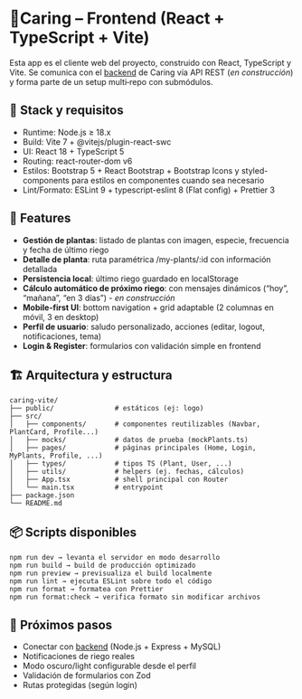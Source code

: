 # 🌱Caring – Frontend (React + TypeScript + Vite)

Esta app es el cliente web del proyecto, construido con React, TypeScript y Vite. Se comunica con el [backend](https://github.com/saragarrofe/caring-back) de Caring vía API REST (_en construcción_) y forma parte de un setup multi‐repo con submódulos.

## 🧱 Stack y requisitos

- Runtime: Node.js ≥ 18.x
- Build: Vite 7 + @vitejs/plugin-react-swc
- UI: React 18 + TypeScript 5
- Routing: react-router-dom v6
- Estilos: Bootstrap 5 + React Bootstrap + Bootstrap Icons y styled-components para estilos en componentes cuando sea necesario
- Lint/Formato: ESLint 9 + typescript-eslint 8 (Flat config) + Prettier 3

## 🚀 Features

- **Gestión de plantas**: listado de plantas con imagen, especie, frecuencia y fecha de último riego
- **Detalle de planta**: ruta paramétrica /my-plants/:id con información detallada
- **Persistencia local**: último riego guardado en localStorage
- **Cálculo automático de próximo riego**: con mensajes dinámicos (“hoy”, “mañana”, “en 3 días”) - _en construcción_
- **Mobile-first UI**: bottom navigation + grid adaptable (2 columnas en móvil, 3 en desktop)
- **Perfil de usuario**: saludo personalizado, acciones (editar, logout, notificaciones, tema)
- **Login & Register**: formularios con validación simple en frontend

## 🏗️ Arquitectura y estructura
```
caring-vite/
├── public/               # estáticos (ej: logo)
├── src/
│   ├── components/       # componentes reutilizables (Navbar, PlantCard, Profile...)
│   ├── mocks/            # datos de prueba (mockPlants.ts)
│   ├── pages/            # páginas principales (Home, Login, MyPlants, Profile, ...)
│   ├── types/            # tipos TS (Plant, User, ...)
│   ├── utils/            # helpers (ej. fechas, cálculos)
│   ├── App.tsx           # shell principal con Router
│   └── main.tsx          # entrypoint
├── package.json
└── README.md
```

## 📦 Scripts disponibles

```
npm run dev → levanta el servidor en modo desarrollo 
npm run build → build de producción optimizado
npm run preview → previsualiza el build localmente
npm run lint → ejecuta ESLint sobre todo el código
npm run format → formatea con Prettier
npm run format:check → verifica formato sin modificar archivos
```

## 🏃 Próximos pasos

- Conectar con [backend](https://github.com/saragarrofe/caring-back) (Node.js + Express + MySQL)
- Notificaciones de riego reales
- Modo oscuro/light configurable desde el perfil
- Validación de formularios con Zod
- Rutas protegidas (según login)
